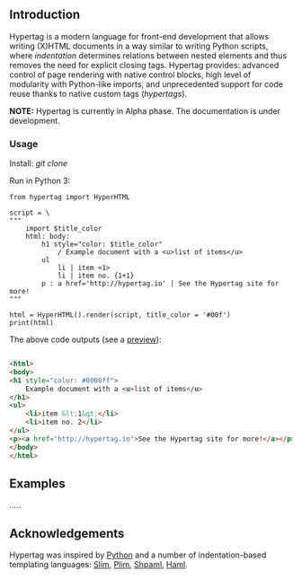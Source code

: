 ## Introduction

Hypertag is a modern language for front-end development that allows
writing (X)HTML documents in a way similar to writing Python scripts,
where _indentation_ determines relations between nested elements 
and thus removes the need for explicit closing tags.
Hypertag provides: advanced control of page rendering with
native control blocks, high level of modularity with Python-like imports,
and unprecedented support for code reuse thanks to native custom tags (_hypertags_).

**NOTE:** Hypertag is currently in Alpha phase. The documentation is under development.

### Usage

Install: _git clone_

Run in Python 3:
```python3
from hypertag import HyperHTML

script = \
"""
    import $title_color
    html: body:
        h1 style="color: $title_color"
            / Example document with a <u>list of items</u>
        ul
            li | item <1>
            li | item no. {1+1}
        p : a href='http://hypertag.io' | See the Hypertag site for more!
"""

html = HyperHTML().render(script, title_color = '#00f')
print(html)
```

The above code outputs
(see a [preview](http://htmlpreview.github.io/?https://github.com/mwojnars/hypertag/blob/main/test/sample_usage.html)):

```html

<html>
<body>
<h1 style="color: #0000ff">
    Example document with a <u>list of items</u>
</h1>
<ul>
    <li>item &lt;1&gt;</li>
    <li>item no. 2</li>
</ul>
<p><a href="http://hypertag.io">See the Hypertag site for more!</a></p>
</body>
</html>
```


## Examples

.....

## Acknowledgements

Hypertag was inspired by [Python](https://www.python.org/) and
a number of indentation-based templating languages:
[Slim](http://slim-lang.com/), [Plim](https://plim.readthedocs.io/en/latest/index.html),
[Shpaml](http://shpaml.com/), [Haml](https://haml.info/).

